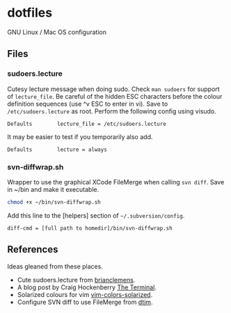 # dotfiles
GNU Linux / Mac OS configuration

## Files

### sudoers.lecture
Cutesy lecture message when doing sudo.
Check `man sudoers` for support of `lecture_file`. Be careful of the hidden ESC characters before the colour definition sequences (use ^v ESC to enter in vi). Save to `/etc/sudoers.lecture` as root. Perform the following config using visudo.
```
Defaults        lecture_file = /etc/sudoers.lecture
```
It may be easier to test if you temporarily also add.
```
Defaults        lecture = always
```

### svn-diffwrap.sh
Wrapper to use the graphical XCode FileMerge when calling `svn diff`.
Save in ~/bin and make it executable.
```bash
chmod +x ~/bin/svn-diffwrap.sh
```
Add this line to the [helpers] section of `~/.subversion/config`.
```
diff-cmd = [full path to homedir]/bin/svn-diffwrap.sh
```

## References
Ideas gleaned from these places.
* Cute sudoers.lecture from [brianclemens](https://github.com/brianclemens/dotfiles/blob/master/sudoers.lecture).
* A blog post by Craig Hockenberry [The Terminal](http://furbo.org/2014/09/03/the-terminal/).
* Solarized colours for vim [vim-colors-solarized](https://github.com/altercation/vim-colors-solarized).
* Configure SVN diff to use FileMerge from [dtjm](https://gist.github.com/dtjm/523243).
